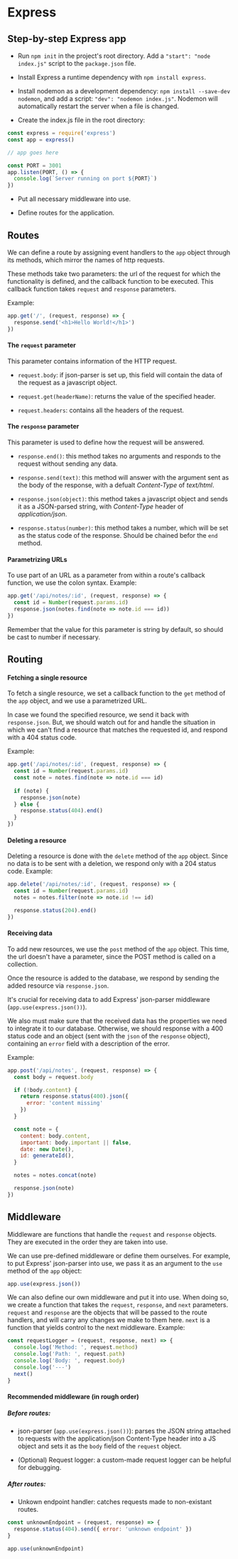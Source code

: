 # Express

## Step-by-step Express app

* Run `npm init` in the project's root directory. Add a `"start": "node index.js"` script to the `package.json` file.

* Install Express a runtime dependency with `npm install express`.

* Install nodemon as a development dependency: `npm install --save-dev nodemon`, and add a script: `"dev": "nodemon index.js"`. Nodemon will automatically restart the server when a file is changed.

* Create the index.js file in the root directory:

```javascript
const express = require('express')
const app = express()

// app goes here

const PORT = 3001
app.listen(PORT, () => {
  console.log(`Server running on port ${PORT}`)
})
```

* Put all necessary middleware into use.

* Define routes for the application.

## Routes

We can define a route by assigning event handlers to the `app` object through its methods, which mirror the names of http requests.

These methods take two parameters: the url of the request for which the functionality is defined, and the callback function to be executed. This callback function takes `request` and `response` parameters.

Example:

```javascript
app.get('/', (request, response) => {
  response.send('<h1>Hello World!</h1>')
})
```

#### The `request` parameter

This parameter contains information of the HTTP request.

* `request.body`: if json-parser is set up, this field will contain the data of the request as a javascript object.

* `request.get(headerName)`: returns the value of the specified header.

* `request.headers`: contains all the headers of the request.

#### The `response` parameter

This parameter is used to define how the request will be answered.

* `response.end()`: this method takes no arguments and responds to the request without sending any data.

* `response.send(text)`: this method will answer with the argument sent as the body of the response, with a defualt *Content-Type* of *text/html*.

* `response.json(object)`: this method takes a javascript object and sends it as a JSON-parsed string, with *Content-Type* header of *application/json*.

* `response.status(number)`: this method takes a number, which will be set as the status code of the response. Should be chained befor the `end` method.


#### Parametrizing URLs

To use part of an URL as a parameter from within a route's callback function, we use the colon syntax. Example:

```javascript
app.get('/api/notes/:id', (request, response) => {
  const id = Number(request.params.id)
  response.json(notes.find(note => note.id === id))
})
```

Remember that the value for this parameter is string by default, so should be cast to number if necessary.

## Routing

#### Fetching a single resource

To fetch a single resource, we set a callback function to the `get` method of the `app` object, and we use a parametrized URL.

In case we found the specified resource, we send it back with `response.json`. But, we should watch out for and handle the situation in which we can't find a resource that matches the requested id, and respond with a 404 status code.

Example:

```javascript
app.get('/api/notes/:id', (request, response) => {
  const id = Number(request.params.id)
  const note = notes.find(note => note.id === id)
  
  if (note) {
    response.json(note)
  } else {
    response.status(404).end()
  }
})
```

#### Deleting a resource

Deleting a resource is done with the `delete` method of the `app` object. Since no data is to be sent with a deletion, we respond only with a 204 status code. Example:

```javascript
app.delete('/api/notes/:id', (request, response) => {
  const id = Number(request.params.id)
  notes = notes.filter(note => note.id !== id)

  response.status(204).end()
})
```

#### Receiving data

To add new resources, we use the `post` method of the `app` object. This time, the url doesn't have a parameter, since the POST method is called on a collection.

Once the resource is added to the database, we respond by sending the added resource via `response.json`.

It's crucial for receiving data to add Express' json-parser middleware (`app.use(express.json())`).

We also must make sure that the received data has the properties we need to integrate it to our database. Otherwise, we should response with a 400 status code and an object (sent with the `json` of the `response` object), containing an `error` field with a description of the error.

Example:

```javascript
app.post('/api/notes', (request, response) => {
  const body = request.body

  if (!body.content) {
    return response.status(400).json({ 
      error: 'content missing' 
    })
  }

  const note = {
    content: body.content,
    important: body.important || false,
    date: new Date(),
    id: generateId(),
  }

  notes = notes.concat(note)

  response.json(note)
})
```

## Middleware

Middleware are functions that handle the `request` and `response` objects. They are executed in the order they are taken into use.

We can use pre-defined middleware or define them ourselves. For example, to put Express' json-parser into use, we pass it as an argument to the `use` method of the `app` object:

```javascript
app.use(express.json())
```

We can also define our own middleware and put it into use. When doing so, we create a function that takes the `request`, `response`, and `next` parameters. `request` and `response` are the objects that will be passed to the route handlers, and will carry any changes we make to them here. `next` is a function that yields control to the next middleware. Example:

```javascript
const requestLogger = (request, response, next) => {
  console.log('Method: ', request.method)
  console.log('Path: ', request.path)
  console.log('Body: ', request.body)
  console.log('---')
  next()
}
```

#### Recommended middleware (in rough order)

##### Before routes:

* json-parser (`app.use(express.json())`): parses the JSON string attached to requests with the application/json Content-Type header into a JS object and sets it as the `body` field of the `request` object.

* (Optional) Request logger: a custom-made request logger can be helpful for debugging.

##### After routes:

* Unkown endpoint handler: catches requests made to non-existant routes.

```javascript
const unknownEndpoint = (request, response) => {
  response.status(404).send({ error: 'unknown endpoint' })
}

app.use(unknownEndpoint)
```
